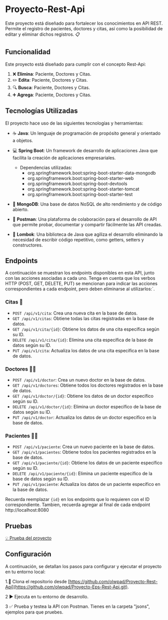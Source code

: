 # Proyecto-Rest-Api

Este proyecto está diseñado para fortalecer los conocimientos en API REST. Permite el registro de pacientes, doctores y citas, así como la posibilidad de editar y eliminar dichos registros. :clipboard:

## Funcionalidad

Este proyecto está diseñado para cumplir con el concepto Rest-Api:

1. :x: **Elimina**: Paciente, Doctores y Citas.
2. :pencil2: **Edita**: Paciente, Doctores y Citas.
3. :mag: **Busca**: Paciente, Doctores y Citas.
4. :heavy_plus_sign: **Agrega**: Paciente, Doctores y Citas.


## Tecnologías Utilizadas
El proyecto hace uso de las siguientes tecnologías y herramientas:

- :coffee: **Java**: Un lenguaje de programación de propósito general y orientado a objetos.
- :computer: **Spring Boot**: Un framework de desarrollo de aplicaciones Java que facilita la creación de aplicaciones empresariales.
  
  - Dependencias utilizadas:
    - org.springframework.boot:spring-boot-starter-data-mongodb
    - org.springframework.boot:spring-boot-starter-web
    - org.springframework.boot:spring-boot-devtools
    - org.springframework.boot:spring-boot-starter-tomcat
    - org.springframework.boot:spring-boot-starter-test
      
- :floppy_disk: **MongoDB**: Una base de datos NoSQL de alto rendimiento y de código abierto.
- :link: **Postman**: Una plataforma de colaboración para el desarrollo de API que permite probar, documentar y compartir fácilmente las API creadas.
- :wrench: **Lombok**: Una biblioteca de Java que agiliza el desarrollo eliminando la necesidad de escribir código repetitivo, como getters, setters y constructores.


  

## Endpoints
A continuación se muestran los endpoints disponibles en esta API, junto con las acciones asociadas a cada uno. Tenga en cuenta que los verbos HTTP (POST, GET, DELETE, PUT) se mencionan para indicar las acciones correspondientes a cada endpoint, pero deben eliminarse al utilizarlos:`.

### Citas :calendar:
- `POST /api/v1/cita`: Crea una nueva cita en la base de datos.
- `GET /api/v1/citas`: Obtiene todas las citas registradas en la base de datos.
- `GET /api/v1/cita/{id}`: Obtiene los datos de una cita específica según su ID.
- `DELETE /api/v1/cita/{id}`: Elimina una cita específica de la base de datos según su ID.
- `PUT /api/v1/cita`: Actualiza los datos de una cita específica en la base de datos.
### Doctores :man_health_worker:
- `POST /api/v1/doctor`: Crea un nuevo doctor en la base de datos.
- `GET /api/v1/doctores`: Obtiene todos los doctores registrados en la base de datos.
- `GET /api/v1/doctor/{id}`: Obtiene los datos de un doctor específico según su ID.
- `DELETE /api/v1/doctor/{id}`: Elimina un doctor específico de la base de datos según su ID.
- `PUT /api/v1/doctor`: Actualiza los datos de un doctor específico en la base de datos.
### Pacientes :woman_health_worker:
- `POST /api/v1/paciente`: Crea un nuevo paciente en la base de datos.
- `GET /api/v1/pacientes`: Obtiene todos los pacientes registrados en la base de datos.
- `GET /api/v1/paciente/{id}`: Obtiene los datos de un paciente específico según su ID.
- `DELETE /api/v1/paciente/{id}`: Elimina un paciente específico de la base de datos según su ID.
- `PUT /api/v1/paciente`: Actualiza los datos de un paciente específico en la base de datos.
  
Recuerda reemplazar `{id}`  en los endpoints que lo requieren con el ID correspondiente. Tambien, recuerda agregar al final de cada endpoint http://localhost:8080

## Pruebas 
[:bulb: Prueba del proyecto](https://www.youtube.com/watch?v=5YHeCzB2IU8)

## Configuración

A continuación, se detallan los pasos para configurar y ejecutar el proyecto en tu entorno local:

1.:open_file_folder: Clona el repositorio desde [https://github.com/olwpad/Proyecto-Rest-Api](https://github.com/olwpad/Proyecto-Eps-Rest-Api.git).

2 :arrow_forward: Ejecuta en tu entorno de desarrollo.

3 :white_check_mark: Prueba y testea la API con Postman. Tienes en la carpeta "jsons", ejemplos para que pruebes.









